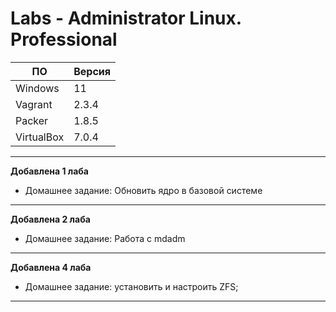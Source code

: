 # **Labs - Administrator Linux. Professional**

| ПО         | Версия | 
| ---        | ---    | 
| Windows    | 11     | 
| Vagrant    | 2.3.4  | 
| Packer     | 1.8.5  | 
| VirtualBox | 7.0.4  | 

---
**Добавлена 1 лаба**
- Домашнее задание: Обновить ядро в базовой системе
---

**Добавлена 2 лаба**
- Домашнее задание: Работа с mdadm
---

**Добавлена 4 лаба**
- Домашнее задание: установить и настроить ZFS;
---

